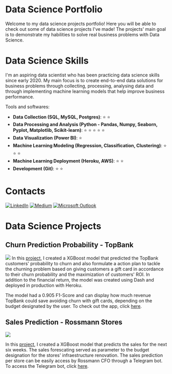 # Data Science Portfolio

Welcome to my data science projects portfolio!
Here you will be able to check out some of data science projects I've made!
The projects' main goal is to demonstrate my habilities to solve real business problems with Data Science.

# Data Science Skills
I'm an aspiring data scientist who has been practicing data science skills since early 2020. My main focus is to create end-to-end data solutions for business problems through collecting, processing, analysing data and through implementing machine learning models that help improve business performance.

Tools and softwares:
* **Data Collection (SQL, MySQL, Postgres)**: :star: :star:
* **Data Processing and Analysis (Python - Pandas, Numpy, Seaborn, Pyplot, Matplotlib, Scikit-learn)**: :star: :star: :star: :star: :star: 
* **Data Visualization (Power BI)**: :star:
* **Machine Learning Modeling (Regression, Classification, Clustering)**: :star: :star: :star:
* **Machine Learning Deployment (Heroku, AWS)**: :star: :star:
* **Development (Git)**: :star: :star:

# Contacts
[<img alt="LinkedIn" src="https://img.shields.io/badge/LinkedIn-0077B5?style=for-the-badge&logo=linkedin&logoColor=white"/>](https://www.linkedin.com/in/joao-pedro-vazquez/) 
[<img alt="Medium" src="https://img.shields.io/badge/Medium-12100E?style=for-the-badge&logo=medium&logoColor=white"/>](https://jpvazquez.medium.com/)
[<img alt="Microsoft Outlook" src="https://img.shields.io/badge/Microsoft_Outlook-0078D4?style=for-the-badge&logo=microsoft-outlook&logoColor=white"/>](jpvazquezz@hotmail.com)

# Data Science Projects
## Churn Prediction Probability - TopBank
![](https://www.milldesk.com.br/wp-content/uploads/2019/09/customer-churn-milldesk-1024x513.jpeg)
In this [project](https://github.com/jpvazquezz/churn-prediction-topbank), I created a XGBoost model that predicted the TopBank customers' probability to churn and also formulate a action plan to tackle the churning problem based on giving customers a gift card in accordance to their churn probability and the maximization of customers' ROI. In addition to the financial return, the model was created using Dash and deployed in production with Heroku.

The model had a 0.905 F1-Score and can display how much revenue TopBank could save avoiding churn with gift cards, depending on the budget designated by the user. To check out the app, click [here](https://churn-prediction-topbank.herokuapp.com/).

## Sales Prediction - Rossmann Stores
![](https://camo.githubusercontent.com/84eb49a4951c798927afa2632be66644947e115352eca2cc8d0a474d838e4cf1/68747470733a2f2f7777772e6378746f6461792e636f6d2f77702d636f6e74656e742f75706c6f6164732f323032312f30362f53616c65732d466f726563617374696e672d31323830783732302e6a7067)

In this [project](https://github.com/jpvazquezz/sales_prediction_rossmann), I created a XGBoost model that predicts the sales for the next six weeks. The sales forescating served as parameter to the budget designation for the stores' infraestructure renovation. 
The sales prediction per store can be easily access by Rossmann CFO through a Telegram bot. To access the Telegram bot, click [here](https://t.me/rossamann_salesprediction_bot).
